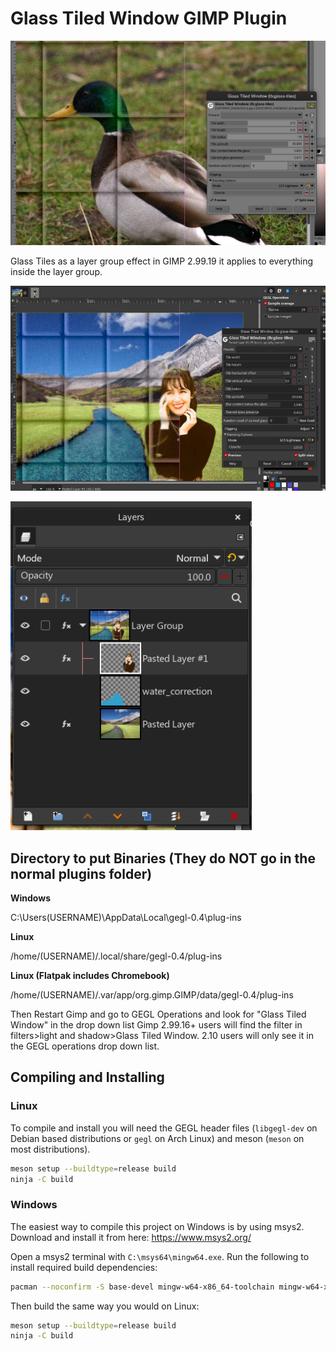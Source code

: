 # Glass Tiled Window GIMP Plugin

![image preview](previews/image.webp)

Glass Tiles as a layer group effect in GIMP 2.99.19
it applies to everything inside the layer group.

![image preview](previews/image2.webp)

![image preview](previews/lge.png)


## Directory to put Binaries (They do NOT go in the normal plugins folder)

**Windows**

 C:\Users\(USERNAME)\AppData\Local\gegl-0.4\plug-ins

 **Linux**

 /home/(USERNAME)/.local/share/gegl-0.4/plug-ins

 **Linux (Flatpak includes Chromebook)**

 /home/(USERNAME)/.var/app/org.gimp.GIMP/data/gegl-0.4/plug-ins

Then Restart Gimp and go to GEGL Operations and look for "Glass Tiled Window" in the drop down list
Gimp 2.99.16+ users will find the filter in filters>light and shadow>Glass Tiled Window. 2.10
users will only see it in the GEGL operations drop down list.


## Compiling and Installing

### Linux

To compile and install you will need the GEGL header files (`libgegl-dev` on
Debian based distributions or `gegl` on Arch Linux) and meson (`meson` on
most distributions).

```bash
meson setup --buildtype=release build
ninja -C build

```

### Windows

The easiest way to compile this project on Windows is by using msys2.  Download
and install it from here: https://www.msys2.org/

Open a msys2 terminal with `C:\msys64\mingw64.exe`.  Run the following to
install required build dependencies:

```bash
pacman --noconfirm -S base-devel mingw-w64-x86_64-toolchain mingw-w64-x86_64-meson mingw-w64-x86_64-gegl
```

Then build the same way you would on Linux:

```bash
meson setup --buildtype=release build
ninja -C build
```
